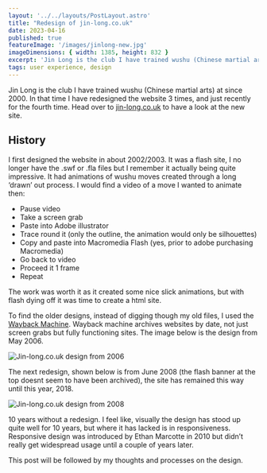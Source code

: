 ```yaml
---
layout: '../../layouts/PostLayout.astro'
title: "Redesign of jin-long.co.uk"
date: 2023-04-16
published: true
featureImage: '/images/jinlong-new.jpg'
imageDimensions: { width: 1385, height: 832 }
excerpt: 'Jin Long is the club I have trained wushu (Chinese martial arts) at since 2000. In that time I have redesigned the website 3 times, and just recently for the fourth time.'
tags: user experience, design
---
```


Jin Long is the club I have trained wushu (Chinese martial arts) at since 2000. In that time I have redesigned the website 3 times, and just recently for the fourth time. Head over to [jin-long.co.uk](https://www.jin-long.co.uk/ "Jin Long") to have a look at the new site. 

## History

I first designed the website in about 2002/2003. It was a flash site, I no longer have the .swf or .fla files but I remember it actually being quite impressive. It had animations of wushu moves created through a long ‘drawn’ out process. I would find a video of a move I wanted to animate then:

* Pause video
* Take a screen grab
* Paste into Adobe illustrator
* Trace round it (only the outline, the animation would only be silhouettes)
* Copy and paste into Macromedia Flash (yes, prior to adobe purchasing Macromedia)
* Go back to video
* Proceed it 1 frame
* Repeat

The work was worth it as it created some nice slick animations, but with flash dying off it was time to create a html site.

To find the older designs, instead of digging though my old files, I used the [Wayback Machine](https://https://web.archive.org/ "Wayback Machine").  Wayback machine archives websites by date, not just screen grabs but fully functioning sites. The image below is the design from May 2006.

<img src="/images/jinlong-2006.jpg" class="contentImage" alt="Jin-long.co.uk design from 2006" />

The next redesign, shown below is from June 2008 (the flash banner at the top doesnt seem to have been archived), the site has remained this way until this year, 2018. 

<img src="/images/jinlong-2008.jpg" class="contentImage" alt="Jin-long.co.uk design from 2008" />

10 years without a redesign. I feel like, visually the design has stood up quite well for 10 years, but where it has lacked is in responsiveness. Responsive design was introduced by Ethan Marcotte in 2010 but didn’t really get widespread usage until a couple of years later. 

This post will be followed by my thoughts and processes on the design.